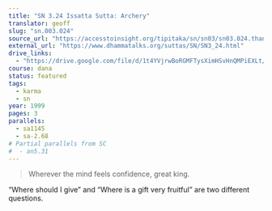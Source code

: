 ```yaml
---
title: "SN 3.24 Issatta Sutta: Archery"
translator: geoff
slug: "sn.003.024"
source_url: "https://accesstoinsight.org/tipitaka/sn/sn03/sn03.024.than.html"
external_url: "https://www.dhammatalks.org/suttas/SN/SN3_24.html"
drive_links:
  - "https://drive.google.com/file/d/1t4YVjrwBoRGMFTysXimHSvHnQMPiEXLt/view?usp=drivesdk"
course: dana
status: featured
tags:
  - karma
  - sn
year: 1999
pages: 3
parallels:
  - sa1145
  - sa-2.68
# Partial parallels from SC
#  - an5.31
---
```


> Wherever the mind feels confidence, great king.

“Where should I give” and “Where is a gift very fruitful” are two different questions.
